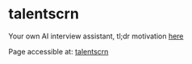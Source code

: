 # talentscrn
Your own AI interview assistant, tl;dr motivation [here](https://dejanualex.medium.com/reshaping-the-job-market-5be1b4afab01)

Page accessible at: [talentscrn](https://talentscrn.github.io/)